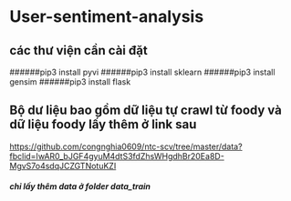 # User-sentiment-analysis

## các thư viện cần cài đặt
######pip3 install pyvi
######pip3 install sklearn
######pip3 install gensim
######pip3 install flask

## Bộ dư liệu bao gồm dữ liệu tự crawl từ foody và dữ liệu foody lấy thêm ở link sau
https://github.com/congnghia0609/ntc-scv/tree/master/data?fbclid=IwAR0_bJGF4gyuM4dtS3fdZhsWHgdhBr20Ea8D-MgvS7o4sdqJCZGTNotuKZI

##### chỉ lấy thêm data ở folder data_train
